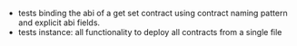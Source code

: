 * tests binding the abi of a get set contract using contract naming pattern and explicit abi fields.
* tests instance: all functionality to deploy all contracts from a single file
